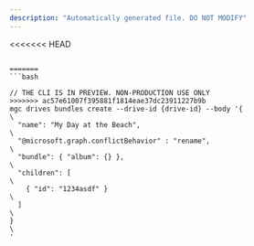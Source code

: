 ```yaml
---
description: "Automatically generated file. DO NOT MODIFY"
---
```


<<<<<<< HEAD
```cli

=======
```bash

// THE CLI IS IN PREVIEW. NON-PRODUCTION USE ONLY
>>>>>>> ac57e61007f395881f1814eae37dc23911227b9b
mgc drives bundles create --drive-id {drive-id} --body '{\
  "name": "My Day at the Beach",\
  "@microsoft.graph.conflictBehavior" : "rename",\
  "bundle": { "album": {} },\
  "children": [\
    { "id": "1234asdf" }\
  ]\
}\
'

```
